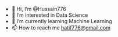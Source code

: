 - 👋 Hi, I’m @Hussain776
- 👀 I’m interested in Data Science
- 🌱 I’m currently learning Machine Learning
- 📫 How to reach me hatif776@gmail.com

<!---
Hussain776/Hussain776 is a ✨ special ✨ repository because its `README.md` (this file) appears on your GitHub profile.
You can click the Preview link to take a look at your changes.
--->
